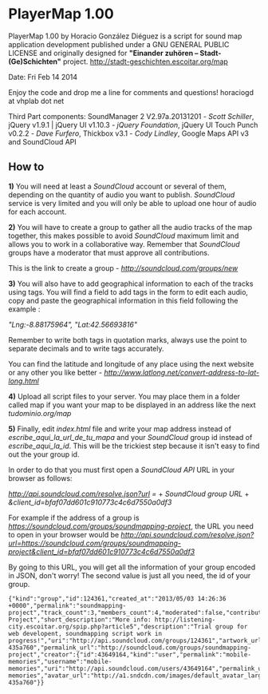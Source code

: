 PlayerMap 1.00
==============

PlayerMap 1.00 by Horacio González Diéguez is a script for sound map application development published under a GNU GENERAL PUBLIC LICENSE and originally designed for **"Einander zuhören – Stadt-(Ge)Schichten"** project.
http://stadt-geschichten.escoitar.org/map

Date: Fri Feb 14 2014

Enjoy the code and drop me a line for comments and questions!
horaciogd at vhplab dot net

Third Part components: SoundManager 2 V2.97a.20131201 - *Scott Schiller*, jQuery v1.9.1 | jQuery UI v1.10.3 - *jQuery Foundation*, jQuery UI Touch Punch v0.2.2 - *Dave Furfero*, Thickbox v3.1 - *Cody Lindley*, Google Maps API v3 and SoundCloud API


How to
------

**1)** You will need at least a *SoundCloud* account or several of them, depending on the quantity of audio you want to publish. *SoundCloud* service is very limited and you will only be able to upload one hour of audio for each account.

**2)** You will have to create a group to gather all the audio tracks of the map together, this makes possible to avoid *SoundCloud* maximum limit and allows you to work in a collaborative way. Remember that *SoundCloud* groups have a moderator that must approve all contributions.

This is the link to create a group - *http://soundcloud.com/groups/new*


**3)** You will also have to add geographical information to each of the tracks using tags. You will find a field to add tags in the form to edit each audio, copy and paste the geographical information in this field following the example :

*"Lng:-8.88175964", "Lat:42.56693816"*

Remember to write both tags in quotation marks, always use the point to separate decimals and to write tags accurately.

You can find the latitude and longitude of any place using the next website or any other you like better - *http://www.latlong.net/convert-address-to-lat-long.html*


**4)** Upload all script files to your server. You may place them in a folder called map if you want your map to be displayed in an address like the next *tudominio.org/map*


**5)** Finally, edit *index.html* file and write your map address instead of *escribe_aqui_la_url_de_tu_mapa* and your *SoundCloud* group id instead of *escribe_aqui_la_id*. This will be the trickiest step because it isn't easy to find out the your group id.

In order to do that you must first open a *SoundCloud API* URL in your browser as follows:

*http://api.soundcloud.com/resolve.json?url =*
+
*SoundCloud group URL*
+
*&client_id=bfaf07dd601c910773c4c6d7550a0df3*


For example if the address of a group is *https://soundcloud.com/groups/soundmapping-project*, the URL you need to open in your browser would be *http://api.soundcloud.com/resolve.json?url=https://soundcloud.com/groups/soundmapping-project&client_id=bfaf07dd601c910773c4c6d7550a0df3*

By going to this URL, you will get all the information of your group encoded in JSON, don't worry! The second value is just all you need, the id of your group.

	{"kind":"group","id":124361,"created_at":"2013/05/03 14:26:36 +0000","permalink":"soundmapping-project","track_count":3,"members_count":4,"moderated":false,"contributors_count":3,"name":"Soundmapping Project","short_description":"More info: http://listening-city.escoitar.org/spip.php?article5","description":"Trial group for web developent, soundmapping script work in progress!","uri":"http://api.soundcloud.com/groups/124361","artwork_url":"http://a1.sndcdn.com/images/default_avatar_large.png?435a760","permalink_url":"http://soundcloud.com/groups/soundmapping-project","creator":{"id":43649164,"kind":"user","permalink":"mobile-memories","username":"mobile-memories","uri":"http://api.soundcloud.com/users/43649164","permalink_url":"http://soundcloud.com/mobile-memories","avatar_url":"http://a1.sndcdn.com/images/default_avatar_large.png?435a760"}}